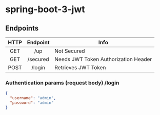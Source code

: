 # spring-boot-3-jwt

## Endpoints

| **HTTP** | **Endpoint** | **Info**                             |
|:--------:|:------------:|--------------------------------------|
| GET      | /up          | Not Secured                          |
| GET      | /secured     | Needs JWT Token Authorization Header |
| POST     | /login       | Retrieves JWT Token                  |


### Authentication params (request body) /login
```json
{
  "username": "admin",
  "password": "admin"
}
```

